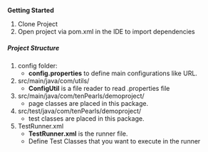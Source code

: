 **Getting Started**
1. Clone Project
2. Open project via pom.xml in the IDE to import dependencies

##### **Project Structure**
1. config folder:
    * **config.properties** to define main configurations like URL.
2. src/main/java/com/utils/
    * **ConfigUtil** is a file reader to read .properties file
3. src/main/java/com/tenPearls/demoproject/
    *  page classes are placed in this package.
4. src/test/java/com/tenPearls/demoproject/
    * test classes are placed in this package.
5. TestRunner.xml
    * **TestRunner.xml** is the runner file.
    * Define Test Classes that you want to execute in the runner



